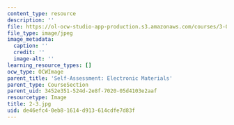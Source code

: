 ```yaml
---
content_type: resource
description: ''
file: https://ol-ocw-studio-app-production.s3.amazonaws.com/courses/3-091sc-introduction-to-solid-state-chemistry-fall-2010/de46efc40eb81614d913614cdfe7d83f_2-3.jpg
file_type: image/jpeg
image_metadata:
  caption: ''
  credit: ''
  image-alt: ''
learning_resource_types: []
ocw_type: OCWImage
parent_title: 'Self-Assessment: Electronic Materials'
parent_type: CourseSection
parent_uid: 3452e351-524d-2e8f-7020-05d4103e2aaf
resourcetype: Image
title: 2-3.jpg
uid: de46efc4-0eb8-1614-d913-614cdfe7d83f
---
```

